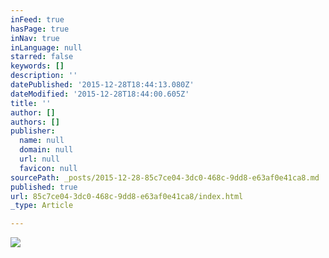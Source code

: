 ```yaml
---
inFeed: true
hasPage: true
inNav: true
inLanguage: null
starred: false
keywords: []
description: ''
datePublished: '2015-12-28T18:44:13.080Z'
dateModified: '2015-12-28T18:44:00.605Z'
title: ''
author: []
authors: []
publisher:
  name: null
  domain: null
  url: null
  favicon: null
sourcePath: _posts/2015-12-28-85c7ce04-3dc0-468c-9dd8-e63af0e41ca8.md
published: true
url: 85c7ce04-3dc0-468c-9dd8-e63af0e41ca8/index.html
_type: Article

---
```

![](https://the-grid-user-content.s3-us-west-2.amazonaws.com/141fafc2-5056-4e6a-99d8-2b1356719916.png)